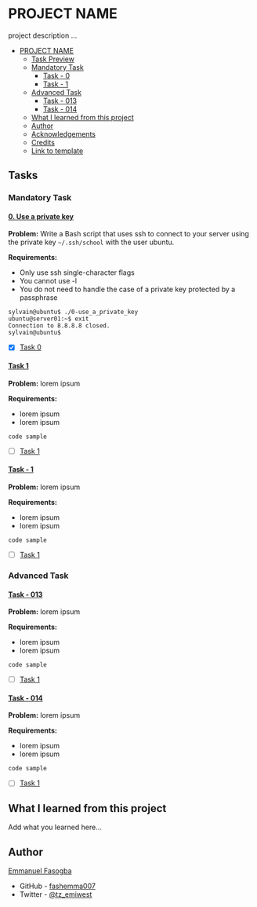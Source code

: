 # PROJECT NAME

project description ...

- [PROJECT NAME](#project-name)
	- [Task Preview](#task-preview)
	- [Mandatory Task](#mandatory-task)
		- [Task - 0](#task---0)
		- [Task - 1](#task---1)
	- [Advanced Task](#advanced-task)
		- [Task - 013](#task---013)
		- [Task - 014](#task---014)
	- [What I learned from this project](#what-i-learned-from-this-project)
	- [Author](#author)
	- [Acknowledgements](#acknowledgements)
	- [Credits](#credits)
	- [Link to template](#link-to-template)

## Tasks
### Mandatory Task

#### [0. Use a private key](0-use_a_private_key)

**Problem:** Write a Bash script that uses ssh to connect to your server using the private key `~/.ssh/school` with the user ubuntu.

**Requirements:**
* Only use ssh single-character flags
* You cannot use -l
* You do not need to handle the case of a private key protected by a passphrase
```
sylvain@ubuntu$ ./0-use_a_private_key
ubuntu@server01:~$ exit
Connection to 8.8.8.8 closed.
sylvain@ubuntu$
```

- [x] [Task 0](0-use_a_private_key)

#### [Task 1]()

**Problem:** lorem ipsum

**Requirements:**
* lorem ipsum
* lorem ipsum

```
code sample
```
- [ ] [Task 1]()

#### [Task - 1](./filename)

**Problem:** lorem ipsum

**Requirements:**
* lorem ipsum
* lorem ipsum

```
code sample
```
- [ ] [Task 1]()

### Advanced Task

#### [Task - 013](./filename)
**Problem:** lorem ipsum

**Requirements:**
* lorem ipsum
* lorem ipsum

```
code sample
```
- [ ] [Task 1]()

#### [Task - 014](./filename)

**Problem:** lorem ipsum

**Requirements:**
* lorem ipsum
* lorem ipsum

```
code sample
```
- [ ] [Task 1]()

## What I learned from this project

Add what you learned here...

## Author

[Emmanuel Fasogba](fasogbaemmanuel@gmail.com)
- GitHub - [fashemma007](https://github.com/fashemma007)
- Twitter - [@tz_emiwest](https://www.twitter.com/tz_emiwest)

